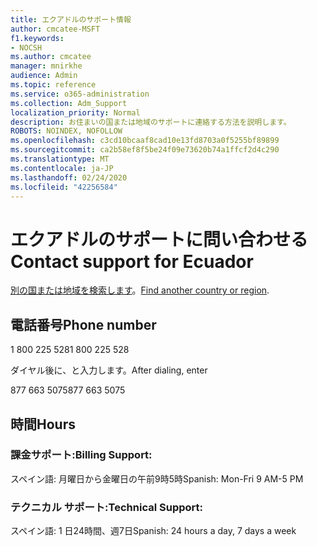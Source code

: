 ```yaml
---
title: エクアドルのサポート情報
author: cmcatee-MSFT
f1.keywords:
- NOCSH
ms.author: cmcatee
manager: mnirkhe
audience: Admin
ms.topic: reference
ms.service: o365-administration
ms.collection: Adm_Support
localization_priority: Normal
description: お住まいの国または地域のサポートに連絡する方法を説明します。
ROBOTS: NOINDEX, NOFOLLOW
ms.openlocfilehash: c3cd10bcaaf8cad10e13fd8703a0f5255bf89899
ms.sourcegitcommit: ca2b58ef8f5be24f09e73620b74a1ffcf2d4c290
ms.translationtype: MT
ms.contentlocale: ja-JP
ms.lasthandoff: 02/24/2020
ms.locfileid: "42256584"
---
```

# <a name="contact-support-for-ecuador"></a><span data-ttu-id="03ecd-103">エクアドルのサポートに問い合わせる</span><span class="sxs-lookup"><span data-stu-id="03ecd-103">Contact support for Ecuador</span></span>

<span data-ttu-id="03ecd-104">[別の国または地域を検索します](../contact-support-for-business-products.md)。</span><span class="sxs-lookup"><span data-stu-id="03ecd-104">[Find another country or region](../contact-support-for-business-products.md).</span></span>

## <a name="phone-number"></a><span data-ttu-id="03ecd-105">電話番号</span><span class="sxs-lookup"><span data-stu-id="03ecd-105">Phone number</span></span>
<span data-ttu-id="03ecd-106">1 800 225 528</span><span class="sxs-lookup"><span data-stu-id="03ecd-106">1 800 225 528</span></span>

<span data-ttu-id="03ecd-107">ダイヤル後に、と入力します。</span><span class="sxs-lookup"><span data-stu-id="03ecd-107">After dialing, enter</span></span>

<span data-ttu-id="03ecd-108">877 663 5075</span><span class="sxs-lookup"><span data-stu-id="03ecd-108">877 663 5075</span></span>

## <a name="hours"></a><span data-ttu-id="03ecd-109">時間</span><span class="sxs-lookup"><span data-stu-id="03ecd-109">Hours</span></span>
### <a name="billing-support"></a><span data-ttu-id="03ecd-110">課金サポート:</span><span class="sxs-lookup"><span data-stu-id="03ecd-110">Billing Support:</span></span>

<span data-ttu-id="03ecd-111">スペイン語: 月曜日から金曜日の午前9時5時</span><span class="sxs-lookup"><span data-stu-id="03ecd-111">Spanish: Mon-Fri 9 AM-5 PM</span></span>

### <a name="technical-support"></a><span data-ttu-id="03ecd-112">テクニカル サポート:</span><span class="sxs-lookup"><span data-stu-id="03ecd-112">Technical Support:</span></span>

<span data-ttu-id="03ecd-113">スペイン語: 1 日24時間、週7日</span><span class="sxs-lookup"><span data-stu-id="03ecd-113">Spanish: 24 hours a day, 7 days a week</span></span>